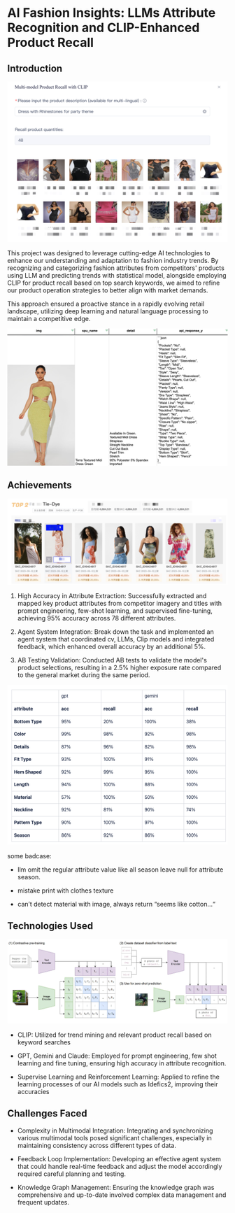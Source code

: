
# AI Fashion Insights: LLMs Attribute Recognition and CLIP-Enhanced Product Recall

## Introduction

 ![plot](https://github.com/chloeeliu/LLMs-application/blob/88cac3b68fd5ae6255f35664eddbd33339ded823/image/attributes/1.png)

This project was designed to leverage cutting-edge AI technologies to enhance our understanding and adaptation to fashion industry trends. By recognizing and categorizing fashion attributes from competitors' products  using LLM and predicting trends with statistical model, alongside employing CLIP for product recall based on top search keywords, we aimed to refine our product operation strategies to better align with market demands. 

This approach ensured a proactive stance in a rapidly evolving retail landscape, utilizing deep learning and natural language processing to maintain a competitive edge.


![plot](https://github.com/chloeeliu/LLMs-application/blob/88cac3b68fd5ae6255f35664eddbd33339ded823/image/attributes/2.png)


## Achievements

![plot](https://github.com/chloeeliu/LLMs-application/blob/88cac3b68fd5ae6255f35664eddbd33339ded823/image/attributes/3.png)


1. High Accuracy in Attribute Extraction: Successfully extracted and mapped key product attributes from competitor imagery and titles with prompt engineering, few-shot learning, and supervised fine-tuning, achieving 95% accuracy across 78 different attributes.

2. Agent System Integration: Break down the task and implemented an agent system that coordinated cv, LLMs, Clip models and integrated feedback, which enhanced overall accuracy by an additional 5%.

3. AB Testing Validation: Conducted AB tests to validate the model's product selections, resulting in a 2.5% higher exposure rate compared to the general market during the same period.

![plot](https://github.com/chloeeliu/LLMs-application/blob/88cac3b68fd5ae6255f35664eddbd33339ded823/image/attributes/4.png)

some badcase:

- llm omit the regular attribute value like all season leave null for attribute season.

- mistake print with clothes texture

- can’t detect material with image, always return “seems like cotton…“


## Technologies Used


 ![plot](https://github.com/chloeeliu/LLMs-application/blob/d3b0104dce2108766448f81a3da68b769cebec12/image/attributes/5.png)

- CLIP: Utilized for trend mining and relevant product recall based on keyword searches

- GPT, Gemini and Claude: Employed for prompt engineering, few shot learning and fine tuning, ensuring high accuracy in attribute recognition.

- Supervise Learning and Reinforcement Learning:  Applied to refine the learning processes of our AI models such as Idefics2, improving their accuracies

 

 

## Challenges Faced

- Complexity in Multimodal Integration: Integrating and synchronizing various multimodal tools posed significant challenges, especially in maintaining consistency across different types of data.

- Feedback Loop Implementation: Developing an effective agent system that could handle real-time feedback and adjust the model accordingly required careful planning and testing.

- Knowledge Graph Management: Ensuring the knowledge graph was comprehensive and up-to-date involved complex data management and frequent updates.
